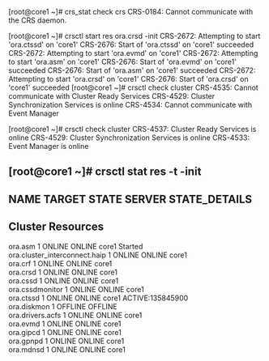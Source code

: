 [root@core1 ~]# crs_stat check crs
CRS-0184: Cannot communicate with the CRS daemon.



[root@core1 ~]# crsctl start res ora.crsd -init
CRS-2672: Attempting to start 'ora.ctssd' on 'core1'
CRS-2676: Start of 'ora.ctssd' on 'core1' succeeded
CRS-2672: Attempting to start 'ora.evmd' on 'core1'
CRS-2672: Attempting to start 'ora.asm' on 'core1'
CRS-2676: Start of 'ora.evmd' on 'core1' succeeded
CRS-2676: Start of 'ora.asm' on 'core1' succeeded
CRS-2672: Attempting to start 'ora.crsd' on 'core1'
CRS-2676: Start of 'ora.crsd' on 'core1' succeeded
[root@core1 ~]# crsctl check cluster
CRS-4535: Cannot communicate with Cluster Ready Services
CRS-4529: Cluster Synchronization Services is online
CRS-4534: Cannot communicate with Event Manager

[root@core1 ~]# crsctl check cluster
CRS-4537: Cluster Ready Services is online
CRS-4529: Cluster Synchronization Services is online
CRS-4533: Event Manager is online

[root@core1 ~]# crsctl stat res -t -init
--------------------------------------------------------------------------------
NAME           TARGET  STATE        SERVER                   STATE_DETAILS       
--------------------------------------------------------------------------------
Cluster Resources
--------------------------------------------------------------------------------
ora.asm
      1        ONLINE  ONLINE       core1                    Started             
ora.cluster_interconnect.haip
      1        ONLINE  ONLINE       core1                                        
ora.crf
      1        ONLINE  ONLINE       core1                                        
ora.crsd
      1        ONLINE  ONLINE       core1                                        
ora.cssd
      1        ONLINE  ONLINE       core1                                        
ora.cssdmonitor
      1        ONLINE  ONLINE       core1                                        
ora.ctssd
      1        ONLINE  ONLINE       core1                    ACTIVE:135845900    
ora.diskmon
      1        OFFLINE OFFLINE                                                   
ora.drivers.acfs
      1        ONLINE  ONLINE       core1                                        
ora.evmd
      1        ONLINE  ONLINE       core1                                        
ora.gipcd
      1        ONLINE  ONLINE       core1                                        
ora.gpnpd
      1        ONLINE  ONLINE       core1                                        
ora.mdnsd
      1        ONLINE  ONLINE       core1 